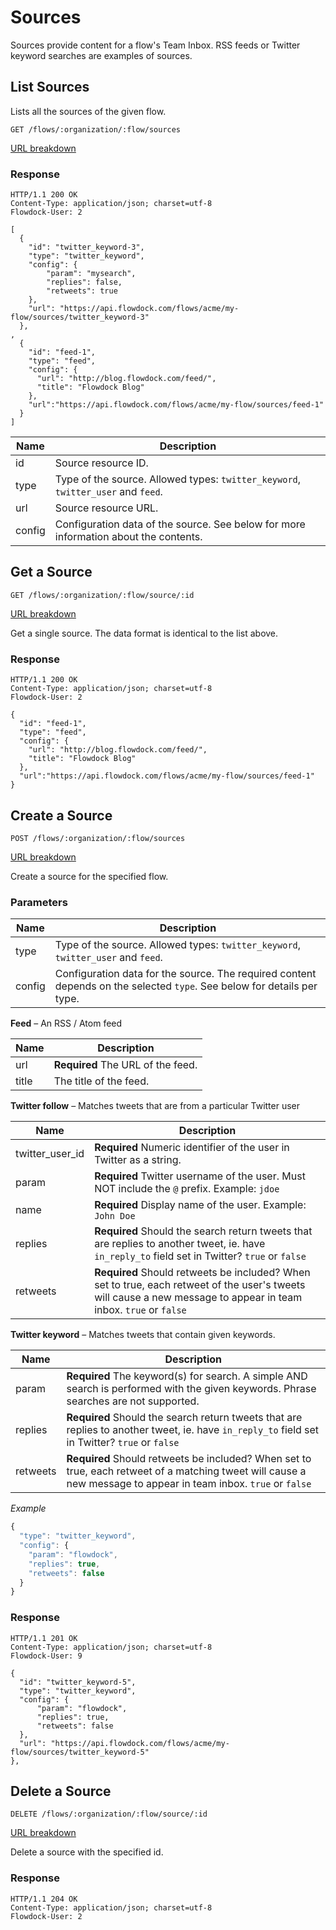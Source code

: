 # Sources

Sources provide content for a flow's Team Inbox. RSS feeds or Twitter keyword searches are examples of sources.

## List Sources

Lists all the sources of the given flow.

```
GET /flows/:organization/:flow/sources
```
[URL breakdown](rest#/url-breakdown)

### Response
```
HTTP/1.1 200 OK
Content-Type: application/json; charset=utf-8
Flowdock-User: 2
```
```
[
  {
    "id": "twitter_keyword-3",
    "type": "twitter_keyword",
    "config": {
        "param": "mysearch",
        "replies": false,
        "retweets": true
    },
    "url": "https://api.flowdock.com/flows/acme/my-flow/sources/twitter_keyword-3"
  },
,
  {
    "id": "feed-1",
    "type": "feed",
    "config": {
      "url": "http://blog.flowdock.com/feed/",
      "title": "Flowdock Blog"
    },
    "url":"https://api.flowdock.com/flows/acme/my-flow/sources/feed-1"
  }
]
```

| Name          | Description  |
| ------------- | ------------ |
| id | Source resource ID. |
| type | Type of the source. Allowed types: `twitter_keyword`, `twitter_user` and `feed`. |
| url | Source resource URL. |
| config | Configuration data of the source. See below for more information about the contents. |

## Get a Source
```
GET /flows/:organization/:flow/source/:id
```
[URL breakdown](rest#/url-breakdown)

Get a single source. The data format is identical to the list above.

### Response
```
HTTP/1.1 200 OK
Content-Type: application/json; charset=utf-8
Flowdock-User: 2
```
```
{
  "id": "feed-1",
  "type": "feed",
  "config": {
    "url": "http://blog.flowdock.com/feed/",
    "title": "Flowdock Blog"
  },
  "url":"https://api.flowdock.com/flows/acme/my-flow/sources/feed-1"
}
```

## Create a Source
```
POST /flows/:organization/:flow/sources
```
[URL breakdown](rest#/url-breakdown)

Create a source for the specified flow.

### Parameters

| Name          | Description  |
| ------------- | ------------ |
| type | Type of the source. Allowed types: `twitter_keyword`, `twitter_user` and `feed`. |
| config | Configuration data for the source. The required content depends on the selected `type`. See below for details per type. |

**Feed** &ndash; An RSS / Atom feed

| Name          | Description  |
| ------------- | ------------ |
| url | **Required** The URL of the feed. |
| title | The title of the feed. |

**Twitter follow** &ndash; Matches tweets that are from a particular Twitter user

| Name          | Description  |
| ------------- | ------------ |
| twitter_user_id | **Required** Numeric identifier of the user in Twitter as a string. |
| param | **Required** Twitter username of the user. Must NOT include the `@` prefix. Example: `jdoe` |
| name | **Required** Display name of the user. Example: `John Doe` |
| replies | **Required** Should the search return tweets that are replies to another tweet, ie. have `in_reply_to` field set in Twitter? `true` or `false` |
| retweets | **Required** Should retweets be included? When set to true, each retweet of the user's tweets will cause a new message to appear in team inbox. `true` or `false` |

**Twitter keyword** &ndash; Matches tweets that contain given keywords.

| Name          | Description  |
| ------------- | ------------ |
| param | **Required** The keyword(s) for search. A simple AND search is performed with the given keywords. Phrase searches are not supported. |
| replies | **Required** Should the search return tweets that are replies to another tweet, ie. have `in_reply_to` field set in Twitter? `true` or `false` |
| retweets | **Required** Should retweets be included? When set to true, each retweet of a matching tweet will cause a new message to appear in team inbox. `true` or `false` |

_Example_

```javascript
{
  "type": "twitter_keyword",
  "config": {
    "param": "flowdock",
    "replies": true,
    "retweets": false
  }
}
```

### Response
```
HTTP/1.1 201 OK
Content-Type: application/json; charset=utf-8
Flowdock-User: 9
```
```
{
  "id": "twitter_keyword-5",
  "type": "twitter_keyword",
  "config": {
      "param": "flowdock",
      "replies": true,
      "retweets": false
  },
  "url": "https://api.flowdock.com/flows/acme/my-flow/sources/twitter_keyword-5"
},
```

## Delete a Source
```
DELETE /flows/:organization/:flow/source/:id
```
[URL breakdown](rest#/url-breakdown)

Delete a source with the specified id.

### Response
```
HTTP/1.1 204 OK
Content-Type: application/json; charset=utf-8
Flowdock-User: 2
```
